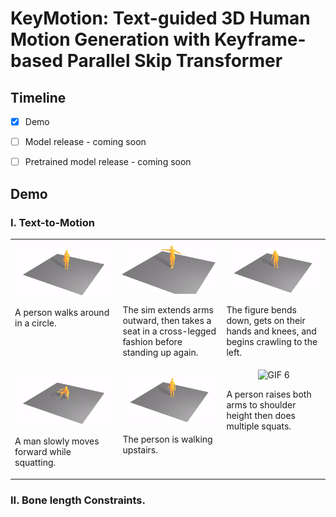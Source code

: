 # KeyMotion: Text-guided 3D Human Motion Generation with Keyframe-based Parallel Skip Transformer


## Timeline

- [x] Demo
- [ ] Model release - coming soon
- [ ] Pretrained model release - coming soon


## Demo


### I. Text-to-Motion

<table style="width: 100%; text-align: center;">
  <tr>
    <td style="vertical-align: top;">
      <img src="assets/t2m_sample41.gif" alt="GIF 1">
      <p style="text-align: left;">A person walks around in a circle.</p>
    </td>
    <td style="vertical-align: top;">
      <img src="assets/t2m_sample79.gif" alt="GIF 2">
      <p style="text-align: left;">The sim extends arms outward, then takes a seat in a cross-legged fashion before standing up again.</p>
    </td>
    <td style="vertical-align: top;">
      <img src="assets/t2m_sample137.gif" alt="GIF 3">
      <p style="text-align: left;">The figure bends down, gets on their hands and knees, and begins crawling to the left.</p>
    </td>
  </tr>
  <tr>
    <td style="vertical-align: top;">
      <img src="assets/t2m_sample201.gif" alt="GIF 4">
      <p style="text-align: left;">A man slowly moves forward while squatting.</p>
    </td>
    <td style="vertical-align: top;">
      <img src="assets/t2m_sample245.gif" alt="GIF 5">
      <p style="text-align: left;">The person is walking upstairs.</p>
    </td>
    <td style="vertical-align: top;">
      <img src="assets/t2m_sample287.gif" alt="GIF 6">
      <p style="text-align: left;">A person raises both arms to shoulder height then does multiple squats.</p>
    </td>
  </tr>
</table>




### II. Bone length Constraints.


